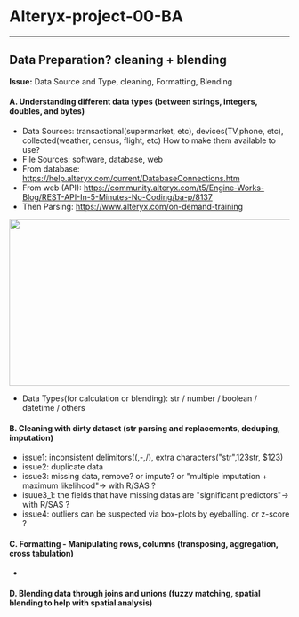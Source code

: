 # Alteryx-project-00-BA

-----------------------------------------------------------------------------------------------
##  Data Preparation? cleaning + blending
__Issue:__ Data Source and Type, cleaning, Formatting, Blending 

#### A. Understanding different data types (between strings, integers, doubles, and bytes)
 - Data Sources: transactional(supermarket, etc), devices(TV,phone, etc), collected(weather, census, flight, etc) How to make them available to use? 
 - File Sources: software, database, web
 - From database: https://help.alteryx.com/current/DatabaseConnections.htm
 - From web (API):  https://community.alteryx.com/t5/Engine-Works-Blog/REST-API-In-5-Minutes-No-Coding/ba-p/8137
 - Then Parsing: https://www.alteryx.com/on-demand-training

<img src="https://user-images.githubusercontent.com/31917400/33272708-df02ba9c-d382-11e7-914e-7cd34298c857.jpg" width="600" height="300" />

 - Data Types(for calculation or blending): str / number / boolean / datetime / others

#### B. Cleaning with dirty dataset (str parsing and replacements, deduping, imputation)
 - issue1: inconsistent delimitors((,-,/), extra characters("str",123str, $123)
 - issue2: duplicate data
 - issue3: missing data, remove? or impute? or "multiple imputation + maximum likelihood"-> with R/SAS ?
 - isuue3_1: the fields that have missing datas are "significant predictors"-> with R/SAS ? 
 - issue4: outliers can be suspected via box-plots by eyeballing. or z-score ?

#### C. Formatting - Manipulating rows, columns (transposing, aggregation, cross tabulation)
 - 

#### D. Blending data through joins and unions (fuzzy matching, spatial blending to help with spatial analysis)

